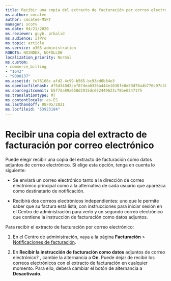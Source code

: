 ```yaml
---
title: Recibir una copia del extracto de facturación por correo electrónico
ms.author: cmcatee
author: cmcatee-MSFT
manager: scotv
ms.date: 04/21/2020
ms.reviewer: guyb, prkalid
ms.audience: ITPro
ms.topic: article
ms.service: o365-administration
ROBOTS: NOINDEX, NOFOLLOW
localization_priority: Normal
ms.custom:
- commerce_billing
- "1643"
- "9000137"
ms.assetid: fe76166c-afd2-4c99-b565-bc93ed6b84e3
ms.openlocfilehash: df5d340d2cef87dea0336a444e1030fe0e59d78a4b770c97c3bce2cdd0802848
ms.sourcegitcommit: b5f7da89a650d2915dc652449623c78be6247175
ms.translationtype: MT
ms.contentlocale: es-ES
ms.lasthandoff: 08/05/2021
ms.locfileid: "53923184"
---
```

# <a name="receive-copy-of-your-billing-statement-in-email"></a>Recibir una copia del extracto de facturación por correo electrónico

Puede elegir recibir una copia del extracto de facturación como datos adjuntos de correo electrónico. Si elige esta opción, tenga en cuenta lo siguiente:
  
- Se enviará un correo electrónico tanto a la dirección de correo electrónico principal como a la alternativa de cada usuario que aparezca como destinatario de notificación.

- Recibirá dos correos electrónicos independientes: uno que le permite saber que su factura está lista, con instrucciones para iniciar sesión en el Centro de administración para verlo y un segundo correo electrónico que contiene la instrucción de facturación como datos adjuntos.

Para recibir el extracto de facturación por correo electrónico:
  
1. En el Centro de administración, vaya a la página **Facturación** \> [Notificaciones de facturación](https://go.microsoft.com/fwlink/p/?linkid=853212).

2. En **Recibir la instrucción de facturación como datos** adjuntos de correo electrónico? , cambie la alternancia a **On**. Puede dejar de recibir los correos electrónicos con el extracto de facturación en cualquier momento. Para ello, deberá cambiar el botón de alternancia a **Desactivado**.